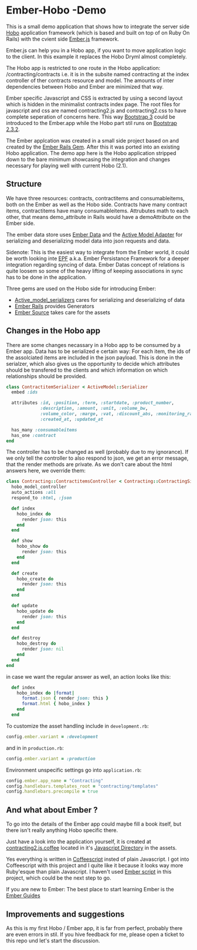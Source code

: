 # Ember-Hobo -Demo

This is a small demo application that shows how to integrate the server side [Hobo](http://www.hobocentral.net/) application framework
(which is based and built on top of on Ruby On Rails) with the cvient side [Ember.js](http://emberjs.com/) framework.

Ember.js can help you in a Hobo app, if you want to move application logic to the client.
In this example it replaces the Hobo Dryml almost completely.

The Hobo app is restricted to one route in the Hobo application: /contracting/contracts i.e. it is in the
subsite named contracting at the index controller of ther contracts resource and model.
The amounts of inter dependencies between Hobo and Ember are minimized that way.

Ember specific Javascript and CSS is extracted by using a second layout which is hidden in the minimalist contracts index page.
The root files for javascript and css are named contracting2.js and contracting2.css to have complete seperation of concerns here.
This way [Bootstrap 3](http://getbootstrap.com/) could be introduced to the Ember.app while the Hobo part stil runs on
[Bootstrap 2.3.2](http://getbootstrap.com/2.3.2/).

The Ember applcation was created in a small side project based on and created by the [Ember Rails Gem](https://github.com/emberjs/ember-rails).
After this it was ported into an existing Hobo application. The demo app here is the Hobo application stripped down to the bare minimum
showcasing the integration and changes necessary for playing well with current Hobo (2.1).

## Structure

We have three resources: contracts, contractitems and consumableitems, both on the Ember as well as the Hobo side.
Contracts have many contract items, contractitems have many consumableitems. Attrubutes math to each other, that means demo_attribute in Rails would have a demoAttribute on the Ember side.

The ember data store uses [Ember Data](https://github.com/emberjs/data) and the [Active Model Adapter](http://emberjs.com/api/data/classes/DS.ActiveModelAdapter.html) for serializing and deserializing model data into json requests and data.

Sidenote: This is the easiest way to integrate from the Ember world, it could be worth looking inte [EPF](http://epf.io/) a.k.a.
Ember Persistance Framework for a deeper integration regarding syncing of data. Ember Datas concept of relations is quite loosem so some
of the heavy lifting of keeping associations in sync has to be done in the application.

Three gems are used on the Hobo side for introducing Ember:
* [Active_model_serializers](https://github.com/rails-api/active_model_serializers) cares for serializing and deserializing of data
* [Ember Rails](https://github.com/emberjs/ember-rails) provides Generators
* [Ember Source](https://rubygems.org/gems/ember-source) takes care for the assets

## Changes in the Hobo app

There are some changes necassary in a Hobo app to be consumed by a Ember app.
Data has to be serialized e certain way: For each item, the ids of the assolciated items are included in the json payload.
This is done in the serialzer, which also gives us the opportunity to decide which attributes should be transfered to the clients and
which information on which relationships should be provided.

```ruby
class ContractitemSerializer < ActiveModel::Serializer
  embed :ids

  attributes :id, :position, :term, :startdate, :product_number,
             :description, :amount, :unit, :volume_bw,
             :volume_color, :marge, :vat, :discount_abs, :monitoring_rate,
             :created_at, :updated_at

  has_many :consumableitems
  has_one :contract
end
```

The controller has to be changed as well (probably due to my ignorance).
If we only tell the controller to also respond to json, we get an error message, that the render methods are private.
As we don't care about the html answers here, we override them:

```ruby
class Contracting::ContractitemsController < Contracting::ContractingSiteController
  hobo_model_controller
  auto_actions :all
  respond_to :html, :json

  def index
    hobo_index do
      render json: this
    end
  end

  def show
    hobo_show do
      render json: this
    end
  end

  def create
    hobo_create do
      render json: this
    end
  end

  def update
    hobo_update do
      render json: this
    end
  end

  def destroy
    hobo_destroy do
      render json: nil
    end
  end
end
```

in case we want the regular answer as well, an action looks like this:

```ruby
  def index
    hobo_index do |format|
      format.json { render json: this }
      format.html { hobo_index }
    end
  end
```

To customize the asset handling include in `development.rb`:
```ruby
config.ember.variant = :development
```

and in in `production.rb`:
```ruby
config.ember.variant = :production
```

Environment unspecific settings go into `application.rb`:
```ruby
config.ember.app_name = "Contracting"
config.handlebars.templates_root = "contracting/templates"
config.handlebars.precompile = true
```

## And what about Ember ?

To go into the details of the Ember app could maybe fill a book itself, but there isn't really anything Hobo specific there.

Just have a look into the application yourself, it is created at
[contracting2.js.coffee](https://github.com/informatom/ember-hobo-demo/blob/master/app/assets/javascripts/contracting2.js.coffee)
located in it's [Javascript Directory](https://github.com/informatom/ember-hobo-demo/tree/master/app/assets/javascripts/contracting) in the assets.

Yes everything is written in [Coffeescript](http://coffeescript.org/) insted of plain Javascript. I got into Coffeescript with this project and I quite like it because it looks way more Ruby'esque than plain Javascript. I haven't used [Ember script](http://emberscript.com/) in this project, which could be the next step to go.

If you are new to Ember:
The best place to start learning Ember is the [Ember Guides](http://emberjs.com/guides/)

## Improvements and suggestions

As this is my first Hobo / Ember app, it is far from perfect, probably there are even errors in stil.
If you hive feedback for me, please open a ticket to this repo und let's start the discussion.